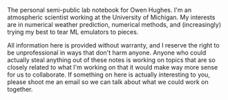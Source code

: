 The personal semi-public lab notebook for Owen Hughes.
I'm an atmospheric scientist working at the University of Michigan. My interests are
in numerical weather prediction, numerical methods, and (increasingly) trying my best to
tear ML emulators to pieces.

All information here is provided without warranty, and I reserve the right to be unprofessional in ways that don't harm anyone. Anyone who could actually steal anything out of these notes is working on topics that are so closely related to what I'm working on that it would make way more sense for us to collaborate. If something on here is actually interesting to you, please shoot me an email so we can talk about what we could work on together.
